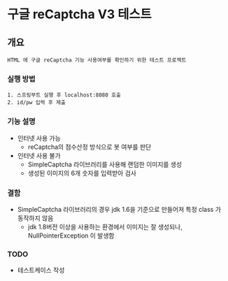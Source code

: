 # 구글 reCaptcha V3 테스트

## 개요
    HTML 에 구글 reCaptcha 기능 사용여부를 확인하기 위한 테스트 프로젝트

### 실행 방법
    1. 스프링부트 실행 후 localhost:8080 호출
    2. id/pw 입력 후 제출

### 기능 설명

+ 인터넷 사용 가능
    + reCaptcha의 점수산정 방식으로 봇 여부를 판단
+ 인터넷 사용 불가
    + SimpleCaptcha 라이브러리를 사용해 랜덤한 이미지를 생성
    + 생성된 이미지의 6개 숫자를 입력받아 검사 

### 결함
+ SimpleCaptcha 라이브러리의 경우 jdk 1.6을 기준으로 만들어져 특정 class 가 동작하지 않음
  + jdk 1.8버전 이상을 사용하는 환경에서 이미지는 잘 생성되나, NullPointerException 이 발생함


### TODO
+ 테스트케이스 작성
    